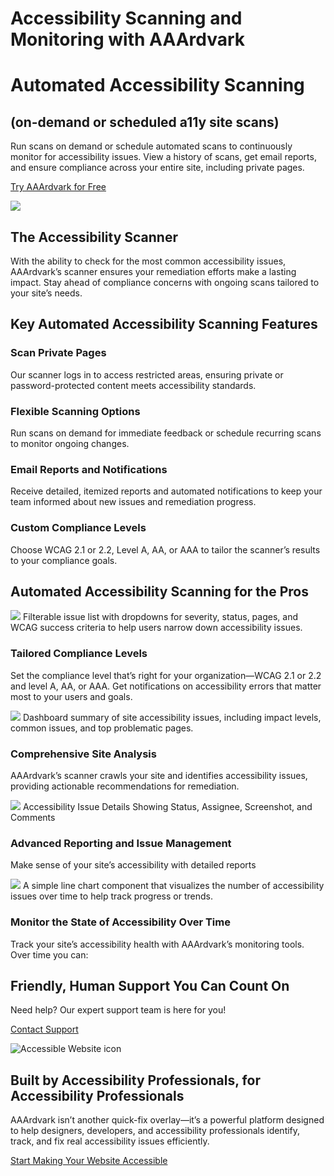 # Accessibility Scanning and Monitoring with AAArdvark

# Automated Accessibility Scanning

 

## (on-demand or scheduled a11y site scans)

 

Run scans on demand or schedule automated scans to continuously monitor for accessibility issues. View a history of scans, get email reports, and ensure compliance across your entire site, including private pages.

 

[Try AAArdvark for Free](https://app.aaardvarkaccessibility.com/register)

![](https://aaardvarkaccessibility.com/wp-content/uploads/2024/11/5.-Automated-scans_rev-1024x683.png) 

## The Accessibility Scanner

 

With the ability to check for the most common accessibility issues, AAArdvark’s scanner ensures your remediation efforts make a lasting impact. Stay ahead of compliance concerns with ongoing scans tailored to your site’s needs.

 

## Key Automated Accessibility Scanning Features

 

 

### Scan Private Pages

 

Our scanner logs in to access restricted areas, ensuring private or password-protected content meets accessibility standards.

 

 

### Flexible Scanning Options

 

Run scans on demand for immediate feedback or schedule recurring scans to monitor ongoing changes.

 

 

### Email Reports and Notifications

 

Receive detailed, itemized reports and automated notifications to keep your team informed about new issues and remediation progress.

 

 

### Custom Compliance Levels

 

Choose WCAG 2.1 or 2.2, Level A, AA, or AAA to tailor the scanner’s results to your compliance goals.

 

## Automated Accessibility Scanning for the Pros

 

![](https://aaardvarkaccessibility.com/wp-content/uploads/2025/01/Issues-detail-list-success-criteria-dropdown-1024x680.png) Filterable issue list with dropdowns for severity, status, pages, and WCAG success criteria to help users narrow down accessibility issues.

### Tailored Compliance Levels

 

Set the compliance level that’s right for your organization—WCAG 2.1 or 2.2 and level A, AA, or AAA. Get notifications on accessibility errors that matter most to your users and goals.

 

![](https://aaardvarkaccessibility.com/wp-content/uploads/2025/06/Site-Dashboard-Site-Statistics-1024x730.png) Dashboard summary of site accessibility issues, including impact levels, common issues, and top problematic pages.

### Comprehensive Site Analysis

 

AAArdvark’s scanner crawls your site and identifies accessibility issues, providing actionable recommendations for remediation.

 

![](https://aaardvarkaccessibility.com/wp-content/uploads/2025/06/Visual-Mode-Issue-Details-Panel-with-Comment-913x1024.png) Accessibility Issue Details Showing Status, Assignee, Screenshot, and Comments

### Advanced Reporting and Issue Management

 

Make sense of your site’s accessibility with detailed reports

 

![](https://aaardvarkaccessibility.com/wp-content/uploads/2025/06/Site-Dashboard-Count-History-1024x615.png) A simple line chart component that visualizes the number of accessibility issues over time to help track progress or trends.

### Monitor the State of Accessibility Over Time

 

Track your site’s accessibility health with AAArdvark’s monitoring tools. Over time you can:

 

## Friendly, Human Support You Can Count On

 

Need help? Our expert support team is here for you!

 

[Contact Support](https://aaardvarkaccessibility.com/contact-us/)

 

![Accessible Website icon](https://aaardvarkaccessibility.com/wp-content/uploads/2023/08/Accessible-Website.png) 

## Built by Accessibility Professionals, for Accessibility Professionals

 

AAArdvark isn’t another quick-fix overlay—it’s a powerful platform designed to help designers, developers, and accessibility professionals identify, track, and fix real accessibility issues efficiently.

 

[Start Making Your Website Accessible](https://app.aaardvarkaccessibility.com/register)

